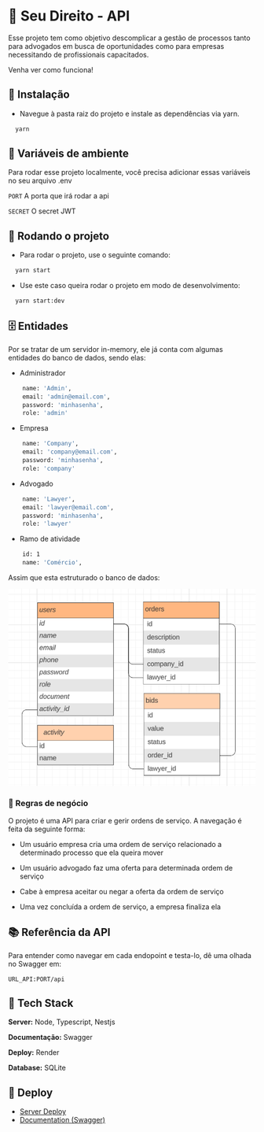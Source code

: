 
# 📜 Seu Direito - API

Esse projeto tem como objetivo descomplicar a gestão de processos tanto para advogados em busca de oportunidades como para empresas necessitando de profissionais capacitados.

Venha ver como funciona!

## 📖 Instalação

- Navegue à pasta raiz do projeto e instale as dependências via yarn.

```bash
  yarn
```

## 🔑 Variáveis de ambiente

Para rodar esse projeto localmente, você precisa adicionar essas variáveis no seu arquivo .env

`PORT` A porta que irá rodar a api

`SECRET` O secret JWT

## 🛞 Rodando o projeto

- Para rodar o projeto, use o seguinte comando:

```bash
  yarn start
```

- Use este caso queira rodar o projeto em modo de desenvolvimento:

```bash
  yarn start:dev
```

## 🗄️ Entidades

Por se tratar de um servidor in-memory, ele já conta com algumas entidades do banco de dados, sendo elas:

- Administrador

```bash
    name: 'Admin',
    email: 'admin@email.com',
    password: 'minhasenha',
    role: 'admin'
```

- Empresa

```bash
    name: 'Company',
    email: 'company@email.com',
    password: 'minhasenha',
    role: 'company'
```

- Advogado

```bash
    name: 'Lawyer',
    email: 'lawyer@email.com',
    password: 'minhasenha',
    role: 'lawyer'
```

- Ramo de atividade

```bash
    id: 1
    name: 'Comércio',
```

Assim que esta estruturado o banco de dados:

![diagrama do banco de dados](./database.png)

### 📏 Regras de negócio

O projeto é uma API para criar e gerir ordens de serviço. A navegação é feita da seguinte forma:

- Um usuário empresa cria uma ordem de serviço relacionado a determinado processo que ela queira mover

- Um usuário advogado faz uma oferta para determinada ordem de serviço

- Cabe à empresa aceitar ou negar a oferta da ordem de serviço

- Uma vez concluída a ordem de serviço, a empresa finaliza ela

## 📚 Referência da API

Para entender como navegar em cada endopoint e testa-lo, dê uma olhada no Swagger em:

```http
URL_API:PORT/api
```

## 🧱 Tech Stack

**Server:** Node, Typescript, Nestjs

**Documentação:** Swagger

**Deploy:** Render

**Database:** SQLite

## 🚀 Deploy

- [Server Deploy](https://seu-direito.onrender.com)
- [Documentation (Swagger)](https://seu-direito.onrender.com/api)
